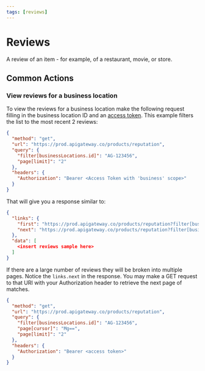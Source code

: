 ```yaml
---
tags: [reviews]
---
```


# Reviews

A review of an item - for example, of a restaurant, movie, or store.

## Common Actions

### View reviews for a business location

To view the reviews for a business location make the following request filling in the business location ID and an [access token](../Authorization/2-legged-oauth/UsingAServiceAccount.md). 
This example filters the list to the most recent 2 reviews: 


```json http
{
  "method": "get",
  "url": "https://prod.apigateway.co/products/reputation",
  "query": {
    "filter[businessLocations.id]": "AG-123456",
    "page[limit]": "2"
  },
  "headers": {
    "Authorization": "Bearer <Access Token with 'business' scope>"
  }
}
```

That will give you a response similar to:

```json
{
  "links": {
    "first": "https://prod.apigateway.co/products/reputation?filter[businessLocations.id]=AG-123456&page[cursor]=&page[limit]=2",
    "next": "https://prod.apigateway.co/products/reputation?filter[businessLocations.id]=AG-123456&page[cursor]=Mg==&page[limit]=2"
  },
  "data": [
    <insert reviews sample here>
  ]
}
```

If there are a large number of reviews they will be broken into multiple pages. Notice the `links.next` in the response. You may make a GET request to that URI with your Authorization header to retrieve the next page of matches. 

```json http
{
  "method": "get",
  "url": "https://prod.apigateway.co/products/reputation",
  "query": {
    "filter[businessLocations.id]": "AG-123456",
    "page[cursor]": "Mg==",
    "page[limit]": "2"
  },
  "headers": {
    "Authorization": "Bearer <access token>"
  }
}
```